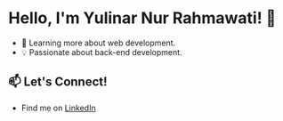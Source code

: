 # Hello, I'm Yulinar Nur Rahmawati! 👋

- 🌱 Learning more about web development.
- 💡 Passionate about back-end development.
  
## 📫 Let's Connect!
- Find me on [LinkedIn](https://www.linkedin.com/in/yulinarnur/)

